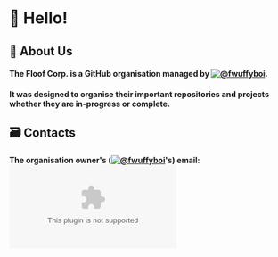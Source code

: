 # 👋 Hello!

## 📝 About Us
#### The Floof Corp. is a GitHub organisation managed by [![@fwuffyboi](https://github.com/fwuffyboi)](https://github.com/fwuffyboi).
#### It was designed to organise their important repositories and projects whether they are in-progress or complete.

## 🗃️ Contacts
#### The organisation owner's ([![@fwuffyboi](https://github.com/fwuffyboi)](https://github.com/fwuffyboi)'s) email: [![biscuitisnotacookie@protonmail.com](mailto:biscuitisnotacookie@protonmail.com)](mailto:biscuitisnotacookie@protonmail.com)
